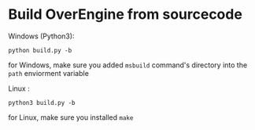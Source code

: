 # Build OverEngine from sourcecode

Windows (Python3):
```
python build.py -b
```

for Windows, make sure you added `msbuild` command's directory into the `path` enviorment variable

Linux :
```
python3 build.py -b
```

for Linux, make sure you installed `make`